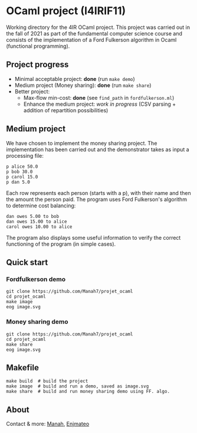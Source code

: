 # OCaml project (I4IRIF11)
Working directory for the 4IR OCaml project. This project was carried out in the fall of 2021 as part of the fundamental computer science course and consists of the implementation of a Ford Fulkerson algorithm in Ocaml (functional programming).  

## Project progress 
* Minimal acceptable project: **done** (run `make demo`)
* Medium project (Money sharing): **done** (run `make share`)
* Better project: 
  * Max-flow min-cost: **done** (see `find_path` in `fordfulkerson.ml`)
  * Enhance the medium project: *work in progress* (CSV parsing + addition of repartition possibilities)

## Medium project
We have chosen to implement the money sharing project. The implementation has been carried out and the demonstrator takes as input a processing file: 
```
p alice 50.0
p bob 30.0
p carol 15.0
p dan 5.0
```
Each row represents each person (starts with a p), with their name and then the amount the person paid. The program uses Ford Fulkerson's algorithm to determine cost balancing: 
```
dan owes 5.00 to bob
dan owes 15.00 to alice
carol owes 10.00 to alice
```
The program also displays some useful information to verify the correct functioning of the program (in simple cases). 

## Quick start
### Fordfulkerson demo
```
git clone https://github.com/Manah7/projet_ocaml
cd projet_ocaml
make image
eog image.svg
```

### Money sharing demo
```
git clone https://github.com/Manah7/projet_ocaml
cd projet_ocaml
make share
eog image.svg
```

## Makefile
```
make build  # build the project
make image  # build and run a demo, saved as image.svg
make share  # build and run money sharing demo using FF. algo.
```

## About
Contact & more: [Manah](https://manah.fr), [Enjmateo](https://github.com/Enjmateo)
